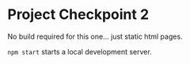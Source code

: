 # Project Checkpoint 2

No build required for this one... just static html pages.

`npm start` starts a local development server.